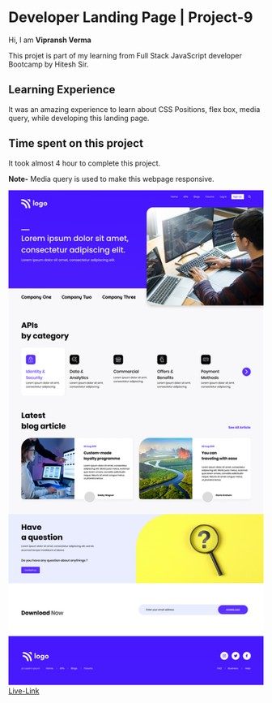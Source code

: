 # Developer Landing Page | Project-9
Hi, I am **Vipransh Verma**

This projet is part of my learning from Full Stack JavaScript developer Bootcamp by Hitesh Sir.

## Learning Experience
It was an amazing experience to learn about  CSS Positions, flex box, media query, while developing this landing page.

## Time spent on this project
It took almost 4 hour to complete  this project.

**Note-**  Media query is used to make this webpage responsive.

![image](images/Developer%20Landingpage.png)
[Live-Link]()